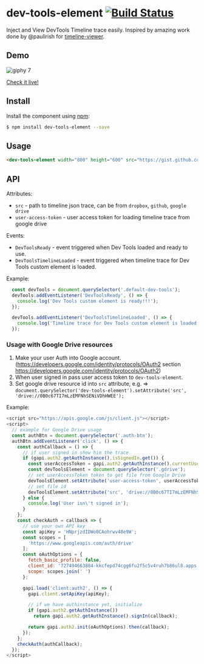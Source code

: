 # dev-tools-element [![Build Status](https://travis-ci.org/denar90/dev-tools-element.svg?branch=master)](https://travis-ci.org/denar90/dev-tools-element)

Inject and View DevTools Timeline trace easily.
Inspired by amazing work done by @paulirish for [timeline-viewer](https://github.com/ChromeDevTools/timeline-viewer).

## Demo

![giphy 7](https://user-images.githubusercontent.com/6231516/32519349-1f357e1a-c415-11e7-8414-468a14f1e8ee.gif)

[Check it live!](https://denar90.github.io/dev-tools-element/demo/)

## Install

Install the component using [npm](https://www.npmjs.com/):

```sh
$ npm install dev-tools-element --save
```

## Usage

```html
<dev-tools-element width="800" height="600" src="https://gist.github.com/paulirish/f83d30384954937dc3a1fae970a4ae52/raw/b25b27741c652d3091a316dfd8b58bf72f14aa74/twitch.json"></dev-tools-element>
```

## API

Attributes:

 - `src` - path to timeline json trace, can be from `dropbox`, `github`, `google drive`
 - `user-access-token` - user access token for loading timeline trace from google drive 
 
Events:
 
 - `DevToolsReady` - event triggered when Dev Tools loaded and ready to use.
 - `DevToolsTimelineLoaded` - event triggered when timeline trace for Dev Tools custom element is loaded.
 
Example:
 
```js
  const devTools = document.querySelector('.default-dev-tools');
  devTools.addEventListener('DevToolsReady', () => {
    console.log('Dev Tools custom element is ready!!!');
  });

  devTools.addEventListener('DevToolsTimelineLoaded', () => {
    console.log('Timeline trace for Dev Tools custom element is loaded!!!');
  });
```

### Usage with Google Drive resources

1. Make your user Auth into Google account. (https://developers.google.com/identity/protocols/OAuth2 section https://developers.google.com/identity/protocols/OAuth2)
2. When user signed in pass user access token to `dev-tools-element`.
3. Set google drive resource id into `src` attribute, e.g. => `document.querySelector('dev-tools-element').setAttribute('src', 'drive://0B0c67TI7mLzEMFNhSENiVDhHWEE');`

Example:

```js
<script src="https://apis.google.com/js/client.js"></script>
<script>
  // example for Google Drive usage
  const authBtn = document.querySelector('.auth-btn');
  authBtn.addEventListener('click', () => {
    const authCallback = () => {
      // if user signed in show him the trace
      if (gapi.auth2.getAuthInstance().isSignedIn.get()) {
        const userAccessToken = gapi.auth2.getAuthInstance().currentUser.get().getAuthResponse().access_token;
        const devToolsElement = document.querySelector('.gdrive');
        // set userAccessToken token to get file from Google Drive
        devToolsElement.setAttribute('user-access-token', userAccessToken);
        // set file id
        devToolsElement.setAttribute('src', 'drive://0B0c67TI7mLzEMFNhSENiVDhHWEE');
      } else {
        console.log('User isn\'t signed in');
      }
    };
    const checkAuth = callback => {
      // use your own API key
      const apiKey = 'HNprjzdIDWo0CAohrwv48e9W';
      const scopes = [
        'https://www.googleapis.com/auth/drive'
      ];
      const oAuthOptions = {
        fetch_basic_profile: false,
        client_id: '727494663884-kkcfepd74cgg6fu2f5c5v4ruh7b86ul8.apps.googleusercontent.com',
        scope: scopes.join(' ')
      };

      gapi.load('client:auth2', () => {
        gapi.client.setApiKey(apiKey);

        // if we have authinstance yet, initialize
        if (gapi.auth2.getAuthInstance())
          return gapi.auth2.getAuthInstance().signIn(callback);

        return gapi.auth2.init(oAuthOptions).then(callback);
      });
    };
    checkAuth(authCallback);
  });
</script>

```



